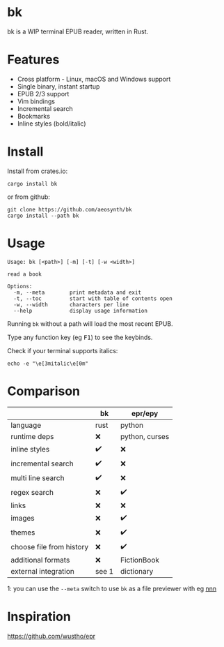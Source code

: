# bk
bk is a WIP terminal EPUB reader, written in Rust.

# Features
- Cross platform - Linux, macOS and Windows support
- Single binary, instant startup
- EPUB 2/3 support
- Vim bindings
- Incremental search
- Bookmarks
- Inline styles (bold/italic)

# Install
Install from crates.io:

    cargo install bk

or from github:

    git clone https://github.com/aeosynth/bk
    cargo install --path bk

# Usage

    Usage: bk [<path>] [-m] [-t] [-w <width>]

    read a book

    Options:
      -m, --meta        print metadata and exit
      -t, --toc         start with table of contents open
      -w, --width       characters per line
      --help            display usage information

Running `bk` without a path will load the most recent EPUB.

Type any function key (eg <kbd>F1</kbd>) to see the keybinds.

Check if your terminal supports italics:

    echo -e "\e[3mitalic\e[0m"

# Comparison
|   | bk | epr/epy |
| - | - | - |
| language | rust | python |
| runtime deps | :x: | python, curses |
| inline styles | :heavy_check_mark: | :x: |
| incremental search | :heavy_check_mark: | :x: |
| multi line search | :heavy_check_mark: | :x: |
| regex search | :x: | :heavy_check_mark: |
| links | :x: | :x: |
| images | :x: | :heavy_check_mark: |
| themes | :x: | :heavy_check_mark: |
| choose file from history | :x: | :heavy_check_mark: |
| additional formats | :x: | FictionBook |
| external integration | see 1 | dictionary |

1: you can use the `--meta` switch to use `bk` as a file previewer with eg [nnn](https://github.com/jarun/nnn/)

# Inspiration
<https://github.com/wustho/epr>
